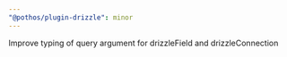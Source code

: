 ```yaml
---
"@pothos/plugin-drizzle": minor
---
```


Improve typing of query argument for drizzleField and drizzleConnection
